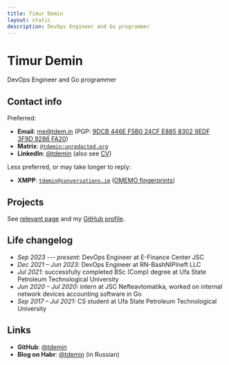 ```yaml
---
title: Timur Demin
layout: static
description: DevOps Engineer and Go programmer
---
```


# Timur Demin

DevOps Engineer and Go programmer

## Contact info

Preferred:

* **Email**: [me@tdem.in](mailto:me@tdem.in) (PGP: [9DCB 446E F5B0 24CF
  E885 8302 9EDF 3F9D 9286 FA20](/pgp.asc))
* **Matrix**: [`@tdemin:unredacted.org`][matrix]
* **LinkedIn**: [@tdemin][linkedin] (also see [CV][cv])

[matrix]: https://matrix.to/#/@tdemin:unredacted.org
[linkedin]: https://www.linkedin.com/in/tdemin/
[cv]: https://github.com/tdemin/cv/releases/tag/latest

Less preferred, or may take longer to reply:

* **XMPP**: [`tdemin@conversations.im`](xmpp:tdemin@conversations.im)
  ([OMEMO fingerprints][prints])

[prints]: /announcements

## Projects

See [relevant page](/projects) and my [GitHub profile][github].

## Life changelog

* _Sep 2023_ --- _present_: DevOps Engineer at E-Finance Center JSC
* _Dec 2021 &ndash; Jun 2023_: DevOps Engineer at RN-BashNIPIneft LLC
* _Jul 2021_: successfully completed BSc (Comp) degree at Ufa State
  Petroleum Technological University
* _Jun 2020 &ndash; Jul 2020:_ intern at JSC Nefteavtomatika, worked on
  internal network devices accounting software in Go
* _Sep 2017 &ndash; Jul 2021:_ CS student at Ufa State Petroleum
  Technological University

## Links

* **GitHub**: [@tdemin][github]
* **Blog on Habr**: [@tdemin](https://habr.com/en/users/tdemin/posts/)
  (in Russian)

[github]: https://github.com/tdemin
